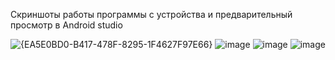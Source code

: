Скриншоты работы программы с устройства и предварительный просмотр в Android studio

![{EA5E0BD0-B417-478F-8295-1F4627F97E66}](https://github.com/user-attachments/assets/f4ba7051-751b-4097-a34c-aba0eff38181)
![image](https://github.com/user-attachments/assets/51a1e954-13a8-458f-9392-7a522ac430b6)
![image](https://github.com/user-attachments/assets/e6ff7ece-adaa-4d58-9578-fc9634f28768)
![image](https://github.com/user-attachments/assets/fae09f2c-9c24-4a0b-bad1-017b63b05e15)
